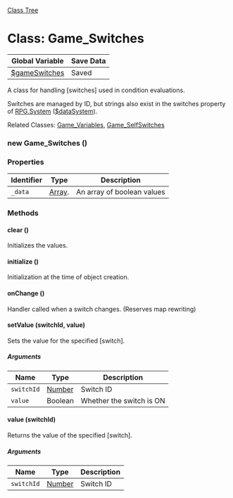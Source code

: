 [Class Tree](index.md)

# Class: Game_Switches

| Global Variable | Save Data |
| --- | --- |
| [$gameSwitches](global.md#gameswitches-game_switches) | Saved |

A class for handling [switches] used in condition evaluations.

Switches are managed by ID, but strings also exist in the switches property of [RPG.System](RPG.System.md) ([$dataSystem](global.md#datasystem-rpgsystem)).

Related Classes: [Game_Variables](Game_Variables.md), [Game_SelfSwitches](Game_SelfSwitches.md) 

### new Game_Switches ()

### Properties

| Identifier | Type | Description |
| --- | --- | --- |
| `_data` | [Array](Array.md).<Boolean> | An array of boolean values |


### Methods

#### clear ()
Initializes the values.


#### initialize ()
Initialization at the time of object creation.


#### onChange ()
Handler called when a switch changes.
(Reserves map rewriting)


#### setValue (switchId, value)
Sets the value for the specified [switch].

##### Arguments

| Name | Type | Description |
| --- | --- | --- |
| `switchId` | [Number](Number.md) | Switch ID |
| `value` | Boolean | Whether the switch is ON |


#### value (switchId)
Returns the value of the specified [switch].

##### Arguments

| Name | Type | Description |
| --- | --- | --- |
| `switchId` | [Number](Number.md) | Switch ID |
